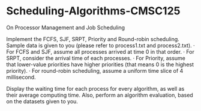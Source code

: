 # Scheduling-Algorithms-CMSC125

On Processor Management and Job Scheduling

Implement the FCFS, SJF, SRPT, Priority and Round-robin scheduling. Sample data is given to you
(please refer to process1.txt and process2.txt).
· For FCFS and SJF, assume all processes arrived at time 0 in that order.
· For SRPT, consider the arrival time of each processes.
· For Priority, assume that lower-value priorities have higher priorities (that means 0 is the
highest priority).
· For round-robin scheduling, assume a uniform time slice of 4 millisecond.

Display the waiting time for each process for every algorithm, as well as their average computing time.
Also, perform an algorithm evaluation, based on the datasets given to you.
